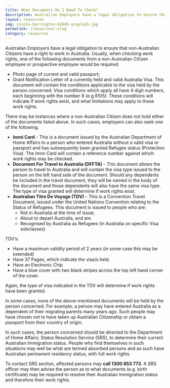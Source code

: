 ```yaml
---
title: What Documents Do I Need To Check?
description: Australian Employers have a legal obligation to ensure that non-Australian Citizens have a right to work in Australia.  Usually, when checking work rights, one of the following documents from a non-Australian Citizen employee or prospective employee would be required.
layout: resources
img: nicole-harrington-62045-unsplash.jpg
permalink: /resources/:slug
category: resources
---
```


Australian Employers have a legal obligation to ensure that non-Australian Citizens have a right to work in Australia.  Usually, when checking work rights, one of the following documents from a non-Australian Citizen employee or prospective employee would be required:

+ Photo page of current and valid passport;
+ Grant Notification Letter of a currently held and valid Australia Visa.  This document will contain the conditions applicable to the visa held by the person concerned.  Visa conditions which apply all have 4 digit numbers, each beginning with the number 8 (e.g 8105).  These conditions will indicate if work rights exist, and what limitations may apply to these work rights. 

There may be instances where a non-Australian Citizen does not hold either of the documents listed above.  In such cases, employers can also seek one of the following.

+ **Immi Card** - This is a document issued by the Australian Department of Home Affairs to a person who entered Australia without a valid visa or passport and has subsequently been granted Refugee status (Protection Visa).  The Immi Card will contain a reference number against which work rights may be checked.  
+ **Document For Travel to Australia (DFFTA)** - This document allows the person to travel to Australia and will contain the visa type issued to the person on the left hand side of the document.  Should any dependents be included in the travel document, they will be named in the body of the document and those dependents will also have the same visa type.  The type of visa granted will determine if work rights exist.
+ **Australian Titre De Voyage (TDV)** - This is a Convention Travel Document, issued under the United Nations Convention relating to the Status of Refugees.  This document is issued to people who are:
    * Not in Australia at the time of issue;
    * About to depart Australia, and are
    * Recognised by Australia as Refugees (in Australia on specific Visa subclasses)

TDV’s:

+ Have a maximum validity period of 2 years (in some case this may be extended)
+ Have 37 Pages, which indicate the visa/s held.
+ Have an Electronic Chip
+ Have a blue cover with two black stripes across the top left hand corner of the cover.

Again, the type of visa indicated in the TDV will determine if work rights have been granted.

In some cases, none of the above-mentioned documents will be held by the person concerned.  For example; a person may have entered Australia as a dependent of their migrating parents many years ago.  Such people may have chosen not to have taken up Australian Citizenship or obtain a passport from their country of origin.

In such cases, the person concerned should be directed to the Department of Home Affairs; Status Resolution Service (SRS), to determine their current Australian Immigration status.  People who find themselves in such situations may well be what are termed absorbed persons and as such have Australian permanent residency status, with full work rights.

To contact SRS section, affected persons may **call 1300 853 773**.  A SRS officer may then advise the person as to what documents (e.g. birth certificate) may be required to resolve their Australian Immigration status and therefore their work rights.